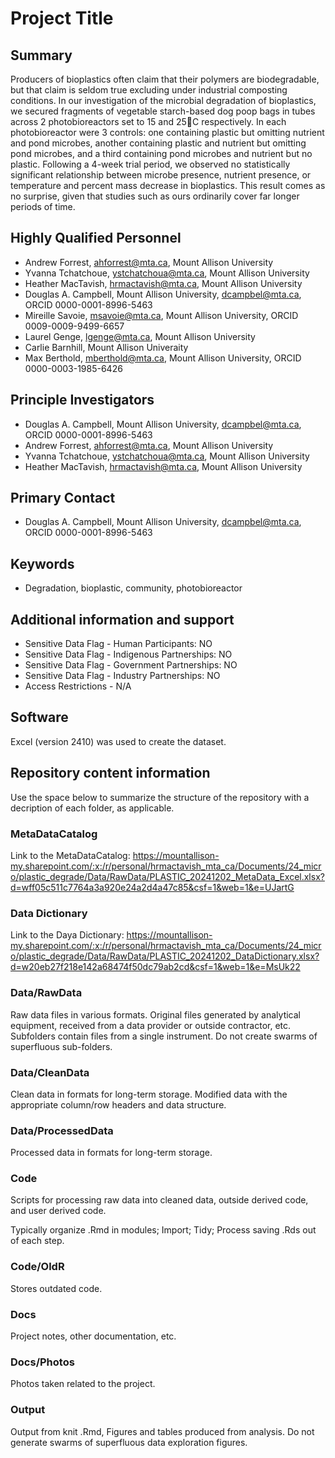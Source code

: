 # Project Title

## Summary

Producers of bioplastics often claim that their polymers are biodegradable, but that claim is seldom true excluding under industrial composting conditions. In our investigation of the microbial degradation of bioplastics, we secured fragments of vegetable starch-based dog poop bags in tubes across 2 photobioreactors set to 15 and 25C respectively. In each photobioreactor were 3 controls: one containing plastic but omitting nutrient and pond microbes, another containing plastic and nutrient but omitting pond microbes, and a third containing pond microbes and nutrient but no plastic. Following a 4-week trial period, we observed no statistically significant relationship between microbe presence, nutrient presence, or temperature and percent mass decrease in bioplastics. This result comes as no surprise, given that studies such as ours ordinarily cover far longer periods of time. 

## Highly Qualified Personnel

- Andrew Forrest, ahforrest@mta.ca, Mount Allison University
- Yvanna Tchatchoue, ystchatchoua@mta.ca, Mount Allison University
- Heather MacTavish, hrmactavish@mta.ca, Mount Allison University
- Douglas A. Campbell, Mount Allison University, dcampbel@mta.ca, ORCID 0000-0001-8996-5463
- Mireille Savoie, msavoie@mta.ca, Mount Allison University, ORCID 0009-0009-9499-6657
- Laurel Genge, lgenge@mta.ca, Mount Allison University
- Carlie Barnhill, Mount Allison Univeraity
- Max Berthold, mberthold@mta.ca, Mount Allison University, ORCID 0000-0003-1985-6426

## Principle Investigators

- Douglas A. Campbell, Mount Allison University, dcampbel@mta.ca, ORCID 0000-0001-8996-5463
- Andrew Forrest, ahforrest@mta.ca, Mount Allison University
- Yvanna Tchatchoue, ystchatchoua@mta.ca, Mount Allison University
- Heather MacTavish, hrmactavish@mta.ca, Mount Allison University

## Primary Contact  

- Douglas A. Campbell, Mount Allison University, dcampbel@mta.ca, ORCID 0000-0001-8996-5463

## Keywords

- Degradation, bioplastic, community, photobioreactor

## Additional information and support

- Sensitive Data Flag - Human Participants:  NO
- Sensitive Data Flag - Indigenous Partnerships: NO
- Sensitive Data Flag - Government Partnerships: NO
- Sensitive Data Flag - Industry Partnerships: NO
- Access Restrictions - N/A

## Software  

Excel (version 2410) was used to create the dataset.

## Repository content information

Use the space below to summarize the structure of the repository with a decription of each folder, as applicable.

### MetaDataCatalog

Link to the MetaDataCatalog:
https://mountallison-my.sharepoint.com/:x:/r/personal/hrmactavish_mta_ca/Documents/24_micro/plastic_degrade/Data/RawData/PLASTIC_20241202_MetaData_Excel.xlsx?d=wff05c511c7764a3a920e24a2d4a47c85&csf=1&web=1&e=UJartG


### Data Dictionary

Link to the Daya Dictionary:
https://mountallison-my.sharepoint.com/:x:/r/personal/hrmactavish_mta_ca/Documents/24_micro/plastic_degrade/Data/RawData/PLASTIC_20241202_DataDictionary.xlsx?d=w20eb27f218e142a68474f50dc79ab2cd&csf=1&web=1&e=MsUk22

### Data/RawData

Raw data files in various formats. Original files generated by analytical equipment, received from a data provider or outside contractor, etc.
Subfolders contain files from a single instrument.
Do not create swarms of superfluous sub-folders.

### Data/CleanData

Clean data in formats for long-term storage. Modified data with the appropriate column/row headers and data structure.

### Data/ProcessedData

Processed data in formats for long-term storage.

### Code

Scripts for processing raw data into cleaned data, outside derived code, and user derived code.

Typically organize .Rmd in modules; Import; Tidy; Process saving .Rds out of each step.

### Code/OldR

Stores outdated code.

### Docs

Project notes, other documentation, etc.

### Docs/Photos

Photos taken related to the project.

### Output

Output from knit .Rmd, Figures and tables produced from analysis.
Do not generate swarms of superfluous data exploration figures.
